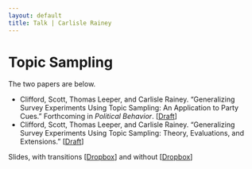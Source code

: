 ```yaml
---
layout: default
title: Talk | Carlisle Rainey
---
```

# Topic Sampling

The two papers are below.

- Clifford, Scott, Thomas Leeper, and Carlisle Rainey. “Generalizing Survey Experiments Using Topic Sampling: An Application to Party Cues.” Forthcoming in *Political Behavior*. [[Draft](https://www.dropbox.com/s/ng0pdkvef7xgadt/manuscript_blind.docx?dl=0)]
- Clifford, Scott, Thomas Leeper, and Carlisle Rainey. “Generalizing Survey Experiments Using Topic Sampling: Theory, Evaluations, and Extensions.” [[Draft](https://www.dropbox.com/s/r1qp09i9xo76p7n/gte-details.pdf?dl=0)]

Slides, with transitions [[Dropbox](https://www.dropbox.com/s/t6oo91ylf1686ng/gte-transitions.pdf?dl=0)] and without [[Dropbox](https://www.dropbox.com/s/t6oo91ylf1686ng/gte-transitions.pdf?dl=0)]

<script defer class="speakerdeck-embed" data-id="b110396ced4c4b80a6c7455064890203" data-ratio="1.33333333333333" src="//speakerdeck.com/assets/embed.js"></script>

